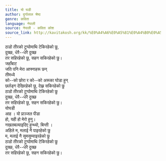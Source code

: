 ```yaml
---
title: यो घडी
author: दुर्गालाल श्रेष्ठ
genre: कविता
language: नेपाली
source: नेपाली - कविता कोश
source_link: http://kavitakosh.org/kk/%E0%A4%A6%E0%A5%81%E0%A4%B0%E0%A5%8D%E0%A4%97%E0%A4%BE%E0%A4%B2%E0%A4%BE%E0%A4%B2_%E0%A4%B6%E0%A5%8D%E0%A4%B0%E0%A5%87%E0%A4%B7%E0%A5%8D%E0%A4%A0
---
```


ठाडो तीरको टुप्पोमाथि टेकिरहेको छु,  
दुख्छ, धेरै--धेरै दुख्छ  
तर सहिरहेको छु, सहन सकिरहेको छु।  
जहाँबाट  
जति पनि मेरा आफ्नाहरू छन्  
तीमध्ये  
को--को छोरा र को--को अरूका घोडा हुन्  
छर्लङ्ग देखिरहेको छु, देख्न सकिरहेको छु  
ठाडो तीरको टुप्पोमाथि टेकिरहेको छु  
दुख्छ, धेरै--धेरै दुख्छ  
तर सहिरहेको छु, सहन सकिरहेको छु।  
योघडी  
आह । यो प्राञ्जल पीडा  
हो, यही हो मेरो हुनु।  
नखलबल्याइदिए हुन्थ्यो, बिन्ती ।  
अहिले म, मलाई नै पाइरहेको छु  
म, मलाई नै सुमसुम्याइरहेको छु  
ठाडो तीरको टुप्पोमाथि टेकिरहेको छु  
दुख्छ, धेरै--धेरै दुख्छ  
तर सहिरहेको छु, सहन सकिरहेको छु।
